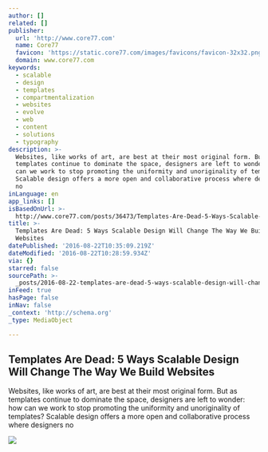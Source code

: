 ```yaml
---
author: []
related: []
publisher:
  url: 'http://www.core77.com'
  name: Core77
  favicon: 'https://static.core77.com/images/favicons/favicon-32x32.png'
  domain: www.core77.com
keywords:
  - scalable
  - design
  - templates
  - compartmentalization
  - websites
  - evolve
  - web
  - content
  - solutions
  - typography
description: >-
  Websites, like works of art, are best at their most original form. But as
  templates continue to dominate the space, designers are left to wonder: how
  can we work to stop promoting the uniformity and unoriginality of templates?
  Scalable design offers a more open and collaborative process where designers
  no
inLanguage: en
app_links: []
isBasedOnUrl: >-
  http://www.core77.com/posts/36473/Templates-Are-Dead-5-Ways-Scalable-Design-Will-Change-The-Way-We-Build-Websites
title: >-
  Templates Are Dead: 5 Ways Scalable Design Will Change The Way We Build
  Websites
datePublished: '2016-08-22T10:35:09.219Z'
dateModified: '2016-08-22T10:28:59.934Z'
via: {}
starred: false
sourcePath: >-
  _posts/2016-08-22-templates-are-dead-5-ways-scalable-design-will-change-the-w.md
inFeed: true
hasPage: false
inNav: false
_context: 'http://schema.org'
_type: MediaObject

---
```

<article style=""><h1>Templates Are Dead: 5 Ways Scalable Design Will Change The Way We Build Websites</h1><p>Websites, like works of art, are best at their most original form. But as templates continue to dominate the space, designers are left to wonder: how can we work to stop promoting the uniformity and unoriginality of templates? Scalable design offers a more open and collaborative process where designers no</p><img src="http://s3files.core77.com/blog/images/269608_183_36473_Ftl3tsuU5.png" /></article>